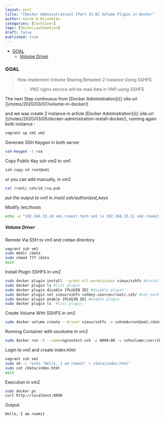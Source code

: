 ```yaml
---
layout: post
title: "[Docker Administration] [Part IV.B] Volume Plugin in Docker"
author: Galuh D Wijatmiko
categories: [Container]
tags: [docker,automation]
draft: false
published: true
---
```


- [GOAL](#goal)
    + [Volume Driver](#volume-driver)


### GOAL ###
> How implement Volume Sharing Between 2 Instance Using SSHFS.
>> VM2 nginx service will be read data in VM1 using SSHFS


The next Step continuous from [Docker Administration]({{ site.url }}/notes/2020/03/07/volume-in-docker/)

and we was create 2 instance in article [Docker Administration]({{ site.url }}/notes/2020/03/05/docker-administration-install-docker/), running again both instance :

```bash
vagrant up vm1 vm2
```

Generate SSH Keygen in both server
```bash
ssh-keygen -t rsa
```

Copy Public Key ssh vm2 to vm1
```bash
ssh-copy-id root@vm1
```

or you can add manually, in vm2
```bash
cat /root/.ssh/id_rsa.pub
```
put the output to vm1 in */root/.ssh/authorized_keys*

Modify /etc/hosts
```bash
echo -e "192.168.33.10 vm1.roomit.tech vm1 \n 192.168.33.11 vm2.roomit.tech vm2" >> /etc/hosts
```

##### Volume Driver #####

Remote Via SSH to vm1 and cretae directory
```bash
vagrant ssh vm1
sudo mkdir /data
sudo chmod 777 /data
exit
```

Install Plugin SSHFS in vm2
```bash
sudo docker plugin install --grant-all-permissions vieux/sshfs #install plugin
sudo docker plugin ls #list plugin
sudo docker plugin disable [PLUGIN ID] #disable plugin
sudo docker plugin set vieux/sshfs sshkey.source=/root/.ssh/ #set path authentication using ssh
sudo docker plugin enable [PLUGIN ID] #enable plugin
sudo docker plugin ls  #list plugin
```

Create Volume With SSHFS in vm2
```bash
sudo docker volume create --driver vieux/sshfs -o sshcmd=root@vm1:/data  -o allow_other sshvolume
```

Running Container with ssvolume in vm2
```bash
sudo docker run -d --name=nginxtest-ssh -p 8090:80 -v sshvolume:/usr/share/nginx/html nginx:latest
```

Login to vm1 and create index.html
```bash
vagrant ssh vm1
sudo sh -c "echo 'Hello, I am roomit' > /data/index.html"
sudo cat /data/index.html
exit
```

Execution in vm2
```bash
sudo docker ps
curl http://localhost:8090
```

Output:
```
Hello, I am roomit
```